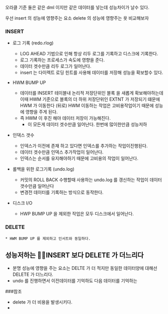 오라클 기준 둘은 같은 dml 이지만 같은 데이터를 넣는데 성능차이가 날수 있다.


우선 insert 의 성능에 영향주는 요소  delete 의 성능에 영향주는 욧 비교해보자

### INSERT

* 로그 기록 (redo.rlog)
	* LOG AHEAD 기법으로 인해 항상 리두 로그를 기록하고 디스크에 기록한다.
	* 로그 기록하는 프로세스가 속도에 영향을 준다.
	* 데이터 겟수만큼 리두 로그가 일어난다.
	* insert 는 다이렉트 로딩 힌트를 사용해 데이터를 저장해 성능을 확보할수 있다.
	
* HWM BUMP UP
	* 데이터를 INSERT 테이블내 논리적 저장단위인 블록 을 새롭게 확보해야하는데
	  이때 HWM 기준으로 블록의 더 하위 저장단위인  EXTNT 가 저장되기 떄문에 HWM 가 이동한다 (뒤로) HWM 이동하는 작업은 고비용작업이기 때문에 성능에 영향을 주게 된다. 
	* 즉 HWM 이 후진 해야 데이터 저장이 가능해진다.
       * 이 모든게 데이터 겟수만큼 일어난다. 한번에 많이한만큼 성능저하
       
       
* 인덱스 갯수
	* 인덱스가 이전에 존재 하고 있다면 인덱스를 추가하는 작업이진행된다.
	* 데이터 겟수만큼 인덱스 추가작업이 일어난다.
	* 인덱스는 순서를 유지해야하기 때문에 고비용의 작업이 일어난다.
* 롤백을 위한 로그기록 (undo.log)
	* 커밋의 ROLL BACK  수행할때 사용하는 undo.log 를 갱신하는 작업이 데이터 갯수만큼 일어난다
	* 변경전 데이터를 기록하는 방식으로 동작한다.
* 디스크 I/O
	* HWP BUMP UP 을 제외한 작업은 모두 디스크에서 일어난다.

### DELETE
	* HWM BUMP UP 를 제외하고 인서트와 동일하다.



## 성능저하는 INSERT 보다 DELETE 가 더느리다
* 분명 성능에 영향을 주는 요소는 DELTE  가 더 적지만 동일한 데이터양에 대해선 DELETE 가 더느리다.
* undo 를 진행하면서 이전데이터를 기억하도 다음 데이터를 기억하는



###참조
* delete 가 더 비용을 발생시키다.
* 